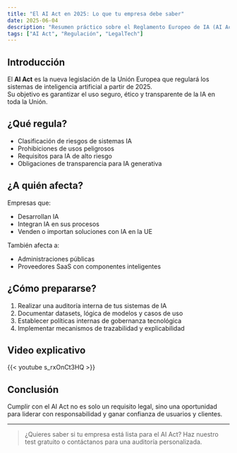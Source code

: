 ```yaml
---
title: "El AI Act en 2025: Lo que tu empresa debe saber"
date: 2025-06-04
description: "Resumen práctico sobre el Reglamento Europeo de IA (AI Act) que entrará en vigor en 2025."
tags: ["AI Act", "Regulación", "LegalTech"]
---
```


## Introducción

El **AI Act** es la nueva legislación de la Unión Europea que regulará los sistemas de inteligencia artificial a partir de 2025.  
Su objetivo es garantizar el uso seguro, ético y transparente de la IA en toda la Unión.

## ¿Qué regula?

- Clasificación de riesgos de sistemas IA
- Prohibiciones de usos peligrosos
- Requisitos para IA de alto riesgo
- Obligaciones de transparencia para IA generativa

## ¿A quién afecta?

Empresas que:
- Desarrollan IA
- Integran IA en sus procesos
- Venden o importan soluciones con IA en la UE

También afecta a:
- Administraciones públicas
- Proveedores SaaS con componentes inteligentes

## ¿Cómo prepararse?

1. Realizar una auditoría interna de tus sistemas de IA
2. Documentar datasets, lógica de modelos y casos de uso
3. Establecer políticas internas de gobernanza tecnológica
4. Implementar mecanismos de trazabilidad y explicabilidad

## Video explicativo

{{< youtube s_rxOnCt3HQ >}}

## Conclusión

Cumplir con el AI Act no es solo un requisito legal, sino una oportunidad para liderar con responsabilidad y ganar confianza de usuarios y clientes.

---

> ¿Quieres saber si tu empresa está lista para el AI Act? Haz nuestro test gratuito o contáctanos para una auditoría personalizada.
